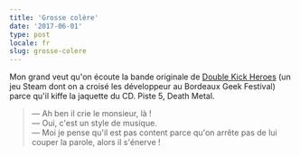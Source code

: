 ```yaml
---
title: 'Grosse colère'
date: '2017-06-01'
type: post
locale: fr
slug: grosse-colere
---
```


Mon grand veut qu'on écoute la bande originale de [Double Kick Heroes](http://www.doublekickheroes.rocks/) (un jeu Steam dont on a croisé les développeur au Bordeaux Geek Festival) parce qu'il kiffe la jaquette du CD. Piste 5, Death Metal.

<!-- more -->

> — Ah ben il crie le monsieur, là !  
> — Oui, c'est un style de musique.  
> — Moi je pense qu'il est pas content parce qu'on arrête pas de lui couper la parole, alors il s'énerve !
